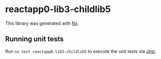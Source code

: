 # reactapp0-lib3-childlib5

This library was generated with [Nx](https://nx.dev).

## Running unit tests

Run `nx test reactapp0-lib3-childlib5` to execute the unit tests via [Jest](https://jestjs.io).
